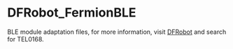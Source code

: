 # DFRobot_FermionBLE

BLE module adaptation files, for more information, visit [DFRobot](https://www.dfrobot.com/) and search for TEL0168.